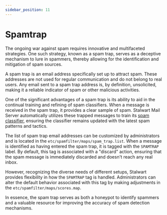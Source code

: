 ```yaml
---
sidebar_position: 11
---
```


# Spamtrap

The ongoing war against spam requires innovative and multifaceted strategies. One such strategy, known as a spam trap, serves as a deceptive mechanism to lure in spammers, thereby allowing for the identification and mitigation of spam sources.

A spam trap is an email address specifically set up to attract spam. These addresses are not used for regular communication and do not belong to real users. Any email sent to a spam trap address is, by definition, unsolicited, making it a reliable indicator of spam or other malicious activities.

One of the significant advantages of a spam trap is its ability to aid in the continual training and refining of spam classifiers. When a message is received in the spam trap, it provides a clear sample of spam. Stalwart Mail Server automatically utilizes these trapped messages to train its [spam classifier](/TODO), ensuring the classifier remains updated with the latest spam patterns and tactics.

The list of spam trap email addresses can be customized by administrators and is located in the `etc/spamfilter/maps/spam_trap.list`. When a message is identified as having entered the spam trap, it is tagged with the `SPAMTRAP` label. By default, this tag is associated with a "discard" action, ensuring that the spam message is immediately discarded and doesn't reach any real inbox.

However, recognizing the diverse needs of different setups, Stalwart provides flexibility in how the `SPAMTRAP` tag is handled. Administrators can alter the default behavior associated with this tag by making adjustments in the `etc/spamfilter/maps/scores.map`.

In essence, the spam trap serves as both a honeypot to identify spammers and a valuable resource for improving the accuracy of spam detection mechanisms.
